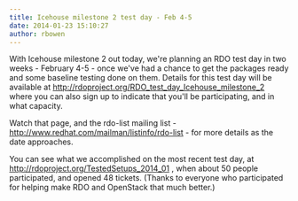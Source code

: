 ```yaml
---
title: Icehouse milestone 2 test day - Feb 4-5
date: 2014-01-23 15:10:27
author: rbowen
---
```


With Icehouse milestone 2 out today, we're planning an RDO test day in two weeks - February 4-5 - once we've had a chance to get the packages ready and some baseline testing done on them. Details for this test day will be available at http://rdoproject.org/RDO_test_day_Icehouse_milestone_2 where you can also sign up to indicate that you'll be participating, and in what capacity.

Watch that page, and the rdo-list mailing list - http://www.redhat.com/mailman/listinfo/rdo-list - for more details as the date approaches.

You can see what we accomplished on the most recent test day, at http://rdoproject.org/TestedSetups_2014_01 , when about 50 people participated, and opened 48 tickets. (Thanks to everyone who participated for helping make RDO and OpenStack that much better.)
